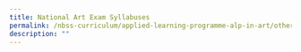```yaml
---
title: National Art Exam Syllabuses
permalink: /nbss-curriculum/applied-learning-programme-alp-in-art/other-information/national-art-exam-syllabuse
description: ""
---
```

